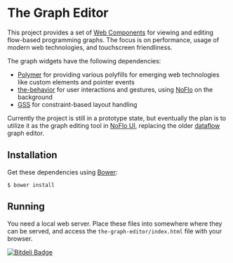 The Graph Editor
================

This project provides a set of [Web Components](http://www.polymer-project.org/) for viewing and editing flow-based programming graphs. The focus is on performance, usage of modern web technologies, and touchscreen friendliness.

The graph widgets have the following dependencies:

* [Polymer](http://www.polymer-project.org/) for providing various polyfills for emerging web technologies like custom elements and pointer events
* [the-behavior](https://github.com/the-grid/the-behavior) for user interactions and gestures, using [NoFlo](http://noflojs.org/) on the background
* [GSS](http://gridstylesheets.org/) for constraint-based layout handling

Currently the project is still in a prototype state, but eventually the plan is to utilize it as the graph editing tool in [NoFlo UI](https://github.com/noflo/noflo-ui), replacing the older [dataflow](https://github.com/meemoo/dataflow) graph editor.

## Installation

Get these dependencies using [Bower](http://bower.io/):

    $ bower install

## Running

You need a local web server. Place these files into somewhere where they can be served, and access the `the-graph-editor/index.html` file with your browser.


[![Bitdeli Badge](https://d2weczhvl823v0.cloudfront.net/the-grid/the-graph/trend.png)](https://bitdeli.com/free "Bitdeli Badge")

